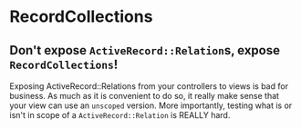 # RecordCollections

## Don't expose `ActiveRecord::Relation`s, expose `RecordCollections`!

Exposing ActiveRecord::Relations from your controllers to views is bad for business. As much as it is convenient to
do so, it really make sense that your view can use an `unscoped` version. More importantly, testing what is
or isn't in scope of a `ActiveRecord::Relation` is REALLY hard.

